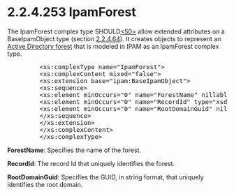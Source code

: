 <html dir="LTR" xmlns:mshelp="http://msdn.microsoft.com/mshelp" xmlns:ddue="http://ddue.schemas.microsoft.com/authoring/2003/5" xmlns:xlink="http://www.w3.org/1999/xlink" xmlns:tool="http://www.microsoft.com/tooltip">
 <body>
 <div id="header">
 <h1 class="heading">2.2.4.253 IpamForest</h1>
 </div>
 <div id="mainSection">
 <div id="mainBody">
 <div id="allHistory" class="saveHistory"></div>
 <div id="sectionSection0" class="section" name="collapseableSection">
 

<p>The IpamForest complex type SHOULD<a id="Appendix_A_Target_50"></a><a href="3b257e05-6300-4286-a090-0f9949d290bf.md#Appendix_A_50" aria-label="Product behavior note 50">&lt;50&gt;</a> allow extended attributes on a
BaseIpamObject type (section <a href="1296bf34-5951-47ed-bbe0-a328f0630865.md">2.2.4.64</a>).
It creates objects to represent an <a href="21b4a631-8f28-420f-822f-c5f879d5046e.md#gt_9bf0a16f-e546-41f1-9e45-50655e20beb5">Active Directory forest</a>
that is modeled in IPAM as an IpamForest complex type.</p>

<dl>
<dd>
<div><pre>    &lt;xs:complexType name=&quot;IpamForest&quot;&gt;
    &lt;xs:complexContent mixed=&quot;false&quot;&gt;
    &lt;xs:extension base=&quot;ipam:BaseIpamObject&quot;&gt;
    &lt;xs:sequence&gt;
    &lt;xs:element minOccurs=&quot;0&quot; name=&quot;ForestName&quot; nillable=&quot;true&quot; type=&quot;xsd:string&quot; /&gt;
    &lt;xs:element minOccurs=&quot;0&quot; name=&quot;RecordId&quot; type=&quot;xsd:long&quot; /&gt;
    &lt;xs:element minOccurs=&quot;0&quot; name=&quot;RootDomainGuid&quot; nillable=&quot;true&quot; type=&quot;xsd:string&quot; /&gt;
    &lt;/xs:sequence&gt;
    &lt;/xs:extension&gt;
    &lt;/xs:complexContent&gt;
    &lt;/xs:complexType&gt;
</pre></div>
</dd></dl>

<p><b>ForestName</b>: Specifies the name of the forest.</p>

<p><b>RecordId</b>: The record Id that uniquely
identifies the forest.</p>

<p><b>RootDomainGuid</b>: Specifies the GUID, in string
format, that uniquely identifies the root domain. </p>


 </div>
 </div>
 </div>
 </body>
</html>
